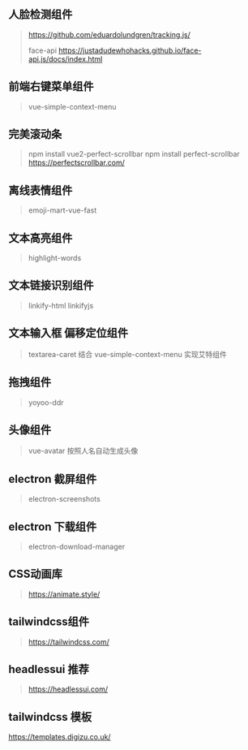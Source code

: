 ## 人脸检测组件
> https://github.com/eduardolundgren/tracking.js/
> 
> face-api https://justadudewhohacks.github.io/face-api.js/docs/index.html
> 
## 前端右键菜单组件
> vue-simple-context-menu

## 完美滚动条
> npm install  vue2-perfect-scrollbar
> npm install perfect-scrollbar https://perfectscrollbar.com/
## 离线表情组件
> emoji-mart-vue-fast

## 文本高亮组件
> highlight-words

## 文本链接识别组件 
>linkify-html linkifyjs

## 文本输入框 偏移定位组件
> textarea-caret 结合 vue-simple-context-menu 实现艾特组件

## 拖拽组件 
> yoyoo-ddr

## 头像组件
> vue-avatar 按照人名自动生成头像

## electron 截屏组件
> electron-screenshots

## electron 下载组件
> electron-download-manager
> 
## CSS动画库
> https://animate.style/

## tailwindcss组件
> https://tailwindcss.com/

## headlessui 推荐
> https://headlessui.com/

## tailwindcss 模板

https://templates.digizu.co.uk/
